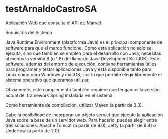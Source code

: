 # testArnaldoCastroSA
Aplicación Web que consulta el API de Marvel.

Requisitos del Sistema

Java Runtime Environment (plataforma Java) es el principal componente de software para que el marco funcione. Como esta aplicación no solo se ejecuta, sino que también se emplea para el desarrollo con Java, necesitas al menos la versión 8 (o 1.8) del llamado Java Development Kit (JDK). 
Este software, además del entorno de ejecución, contiene herramientas útiles para programar y testar aplicaciones Java y está disponible tanto para Linux como para Windows y macOS, por lo que permite elegir libremente el sistema operativo que queramos utilizar.

Obviamente, este complemento también requiere que tengamos la versión actual del framework Spring instalada en el sistema.

Como herramienta de compilación, utilizar Maven (a partir de 3.3).

Cabe la posibilidad de incorporar un objeto servlet que ejecute la aplicación Java sobre la base de un servidor web. Para hacerlo, puedes elegir entre tres soluciones: Apache Tomcat (a partir de 9.0), Jetty (a partir de 9.4) o Undertow (a partir de 2.0).
